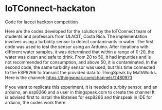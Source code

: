# IoTConnect-hackaton
Code for laccei hackton competition

Here are the codes developed for the solution by the IoTConnect team of students and professors from ULACIT, Costa Rica. The implementation involves using a turbidity sensor to detect contaminants in water. The first code was used to test the sensor using an Arduino. After iterations with different water samples, it was determined that within a range of 0-20, the water was clean and safe to drink. From 20 to 50, it had impurities and is not recommended for consumption, and above 50, it is contaminated. In the second code, the same turbidity sensor was used, but this time connected to the ESP8266 to transmit the provided data to ThingSpeak by MathWorks. Here is the channel: https://thingspeak.com/channels/2480973

if you want to replicate this experiment, it is needed a turbity sensor, and an arduino, an esp8266 and a user in thingspeak.com to create the channel
It is advised first to install the libraries for esp8266 and thinspeak in IDE for arduino, the codes work there. 
